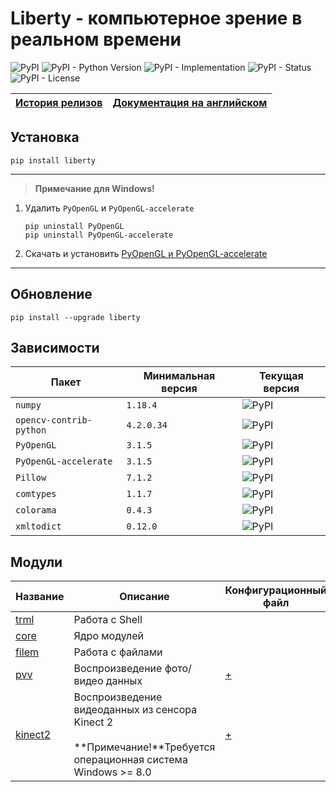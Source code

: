 # Liberty - компьютерное зрение в реальном времени

![PyPI](https://img.shields.io/pypi/v/liberty)
![PyPI - Python Version](https://img.shields.io/pypi/pyversions/liberty)
![PyPI - Implementation](https://img.shields.io/pypi/implementation/liberty)
![PyPI - Status](https://img.shields.io/pypi/status/liberty)
![PyPI - License](https://img.shields.io/pypi/l/liberty)

| [История релизов](https://github.com/DmitryRyumin/Liberty/blob/master/README_RU.md) | [Документация на английском](https://github.com/DmitryRyumin/Liberty) |
| --- | --- |

## Установка

```shell script
pip install liberty
```

---

>  **Примечание для Windows!**

1. Удалить `PyOpenGL` и `PyOpenGL-accelerate`

    ```shell script
    pip uninstall PyOpenGL
    pip uninstall PyOpenGL-accelerate
    ```

2. Скачать и установить [PyOpenGL и PyOpenGL-accelerate](https://www.lfd.uci.edu/~gohlke/pythonlibs/#pyopengl)

---

## Обновление

```shell script
pip install --upgrade liberty
```

## Зависимости

| Пакет | Минимальная версия | Текущая версия |
| ----- | ------------------ | -------------- |
`numpy` | `1.18.4` | ![PyPI](https://img.shields.io/pypi/v/numpy) |
`opencv-contrib-python` | `4.2.0.34` | ![PyPI](https://img.shields.io/pypi/v/opencv-contrib-python) |
`PyOpenGL` | `3.1.5` | ![PyPI](https://img.shields.io/pypi/v/PyOpenGL) |
`PyOpenGL-accelerate` | `3.1.5` | ![PyPI](https://img.shields.io/pypi/v/PyOpenGL-accelerate) |
`Pillow` | `7.1.2` | ![PyPI](https://img.shields.io/pypi/v/Pillow) |
`comtypes` | `1.1.7` | ![PyPI](https://img.shields.io/pypi/v/comtypes) |
`colorama` | `0.4.3` | ![PyPI](https://img.shields.io/pypi/v/colorama) |
`xmltodict` | `0.12.0` | ![PyPI](https://img.shields.io/pypi/v/xmltodict) |

## Модули

| Название | Описание | Конфигурационный файл | Примеры |
| -------- | -------- | --------------------- | ------- |
| [trml](https://github.com/DmitryRyumin/Liberty/tree/master/liberty/modules/trml) | Работа с Shell | | |
| [core](https://github.com/DmitryRyumin/Liberty/tree/master/liberty/modules/core) | Ядро модулей | | |
| [filem](https://github.com/DmitryRyumin/Liberty/tree/master/liberty/modules/filem) | Работа с файлами | | |
| [pvv](https://github.com/DmitryRyumin/Liberty/blob/master/liberty/modules/pvv/README_RU.md) | Воспроизведение фото/видео данных | [+](https://github.com/DmitryRyumin/Liberty/blob/master/liberty/configs/pvv.json) | [+](https://github.com/DmitryRyumin/Liberty/blob/master/liberty/samples/play.py) |
| [kinect2](https://github.com/DmitryRyumin/Liberty/blob/master/liberty/modules/kinect2/README_RU.md) | Воспроизведение видеоданных из сенсора Kinect 2<br><br>**Примечание!**Требуется операционная система Windows >= 8.0 | [+](https://github.com/DmitryRyumin/Liberty/blob/master/liberty/configs/kinect2.json) | [+](https://github.com/DmitryRyumin/Liberty/blob/master/liberty/samples/kinect2play.py) |
